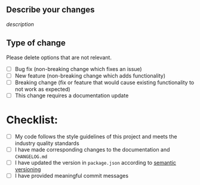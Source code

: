 ## Describe your changes

*description*

## Type of change

Please delete options that are not relevant.

- [ ] Bug fix (non-breaking change which fixes an issue)
- [ ] New feature (non-breaking change which adds functionality)
- [ ] Breaking change (fix or feature that would cause existing functionality to not work as expected)
- [ ] This change requires a documentation update

# Checklist:

- [ ] My code follows the style guidelines of this project and meets the industry quality standards
- [ ] I have made corresponding changes to the documentation and `CHANGELOG.md`
- [ ] I have updated the version in `package.json` according to [semantic versioning](https://semver.org/)
- [ ] I have provided meaningful commit messages
